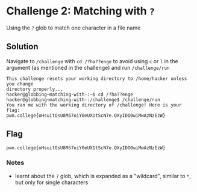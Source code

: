 # Challenge 2: Matching with `?`
Using the `?` glob to match one character in a file name
## Solution
Navigate to `/challenge` with `cd /?ha??enge` to avoid using `c` or `l` in the argument (as mentioned in the challenge) and run `/challenge/run`
```
This challenge resets your working directory to /home/hacker unless you change
directory properly...
hacker@globbing~matching-with-:~$ cd /?ha??enge
hacker@globbing~matching-with-:/challenge$ /challenge/run
You ran me with the working directory of /challenge! Here is your flag:
pwn.college{oHsuitOsU8M57oiY0eUX1tScN7e.QXyIDO0wiMwAzNzEzW}
```

## Flag
`pwn.college{oHsuitOsU8M57oiY0eUX1tScN7e.QXyIDO0wiMwAzNzEzW}`
### Notes
- learnt about the `?` glob, which is expanded as a "wildcard", similar to `*`, but only for single characters